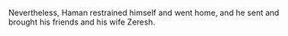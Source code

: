 Nevertheless, Haman restrained himself and went home, and he sent and brought his friends and his wife Zeresh.
